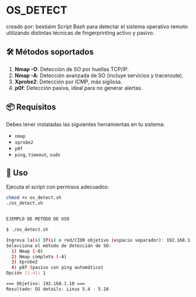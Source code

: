 # OS_DETECT
creado por: bestiaim
Script Bash para detectar el sistema operativo remoto utilizando distintas técnicas de fingerprinting activo y pasivo.

## 🛠️ Métodos soportados

1. **Nmap -O**: Detección de SO por huellas TCP/IP.
2. **Nmap -A**: Detección avanzada de SO (incluye servicios y traceroute).
3. **Xprobe2**: Detección por ICMP, más sigilosa.
4. **p0f**: Detección pasiva, ideal para no generar alertas.

## 📦 Requisitos

Debes tener instaladas las siguientes herramientas en tu sistema:

- `nmap`
- `xprobe2`
- `p0f`
- `ping`, `timeout`, `sudo`

## 🔧 Uso

Ejecuta el script con permisos adecuados:

```bash
chmod +x os_detect.sh
./os_detect.sh


EJEMPLO DE METODO DE USO

$ ./os_detect.sh

Ingresa la(s) IP(s) o red/CIDR objetivo (espacio separador): 192.168.1.10
Selecciona el método de detección de SO:
  1) Nmap (-O)
  2) Nmap completo (-A)
  3) Xprobe2
  4) p0f (pasivo con ping automático)
Opción [1-4]: 1

=== Objetivo: 192.168.1.10 ===
Resultado: OS details: Linux 5.4 - 5.10
